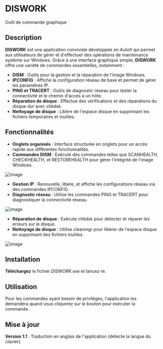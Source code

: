 # DISWORK
Outil de commande graphique

## Description
**DISWORK** est une application conviviale développée en *AutoIt* qui permet aux utilisateurs de gérer et d'effectuer des opérations de maintenance système sur Windows. Grâce à une interface graphique simple, **DISWORK** offre une variété de commandes essentielles, notamment :

- **DISM** : Outils pour la gestion et la réparation de l'image Windows.
- **IPCONFIG** : Affiche la configuration réseau de base et permet de gérer les paramètres IP.
- **PING et TRACERT** : Outils de diagnostic réseau pour tester la connectivité et le chemin d'accès à un hôte.
- **Réparation de disque** : Effectue des vérifications et des réparations du disque dur avec chkdsk.
- **Nettoyage de disque** : Libère de l'espace disque en supprimant les fichiers temporaires et inutiles.

## Fonctionnalités
- **Onglets organisés** : Interface structurée en onglets pour un accès rapide aux différentes fonctionnalités.
- **Commandes DISM** : Exécute des commandes telles que SCANHEALTH, CHECKHEALTH, et RESTOREHEALTH pour gérer l'intégrité de l'image Windows.

![image](https://github.com/user-attachments/assets/bfe2cae9-5403-4eb3-b940-97494d049549)

- **Gestion IP** : Renouvelle, libère, et affiche les configurations réseau via des commandes IPCONFIG.
- **Diagnostic réseau** : Utilise les commandes PING et TRACERT pour diagnostiquer la connectivité réseau.

![image](https://github.com/user-attachments/assets/7515dbde-0789-4149-8712-0857db3e7432)

- **Réparation de disque** : Exécute chkdsk pour détecter et réparer les erreurs sur le disque.
- **Nettoyage de disque** : Utilise cleanmgr pour libérer de l'espace disque en supprimant des fichiers inutiles.

![image](https://github.com/user-attachments/assets/0fc18a1b-81d7-41ae-b77a-ea0aa1d76dc3)

## Installation
**Téléchargez** le fichier *DISWORK.exe* et lancez-le.

## Utilisation
Pour les commandes ayant besoin de privilèges, l'application les demandera quand vous cliquerez sur le bouton pour exécuter la commande.

## Mise à jour
**Version 1.1** : Traduction en anglais de l'application (détecte la langue du clavier).

